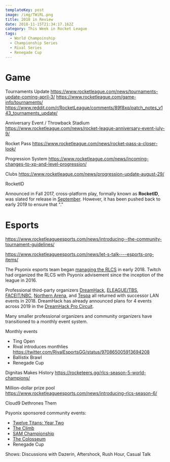 ```yaml
---
templateKey: post
image: /img/TWiRL.png
title: 2018 in Review
date: 2018-11-15T21:34:17.162Z
category: This Week in Rocket League
tags:
  - World Champoinship
  - Championship Series
  - Rival Series
  - Renegade Cup
---
```

# Game

Tournaments Update 
https://www.rocketleague.com/news/tournaments-update-coming-april-3/
https://www.rocketleague.com/game-info/tournaments/
https://www.reddit.com/r/RocketLeague/comments/89f8xq/patch_notes_v143_tournaments_update/

Anniversary Event / Throwback Stadium
https://www.rocketleague.com/news/rocket-league-anniversary-event-july-9/

Rocket Pass
https://www.rocketleague.com/news/rocket-pass-a-closer-look/

Progression System
https://www.rocketleague.com/news/incoming-changes-to-xp-and-level-progression/

Clubs
https://www.rocketleague.com/news/progression-update-august-29/

RocketID

Announced in Fall 2017, cross-platform play, formally known as **RocketID**, was slated for release in [September](https://www.rocketleague.com/news/progression-update-follow-up-rocketid/). However, it has been pushed back to early 2019 to ensure that "."

# Esports

https://www.rocketleagueesports.com/news/introducing--the-community-tournament-guidelines/

https://www.rocketleagueesports.com/news/let-s-talk----esports-org-items/

The Psyonix esports team began [managing the RLCS](https://twitter.com/CloudFuel/status/954055352764567552) in early 2018. Twitch had organized the RLCS with Psyonix advisement since the inception of the league in 2016. 

Professional third-party organizers [DreamHack](https://liquipedia.net/rocketleague/DreamHack/2018/Leipzig), [ELEAGUE/TBS](https://liquipedia.net/rocketleague/ELEAGUE/Cup/2018), [FACEIT/NBC](https://liquipedia.net/rocketleague/FACEIT/Universal_Open/Season_2), [Northern Arena](https://liquipedia.net/rocketleague/Northern_Arena/Invitational/2), and [Tespa]() all returned with successor LAN events in 2018. DreamHack has already announced plans for 4 events across 2019 in the [DreamHack Pro Circuit](https://dreamhack.com/procircuit/). 

Many smaller professional organizers and community organizers have transitioned to a monthly event system. 

Monthly events
* Ting Open
* Rival introduces monthlies https://twitter.com/RivalEsportsGG/status/970865005913694208
* Ballistix Brawl
* Renegade Cup

Dignitas Makes History
https://rocketeers.gg/rlcs-season-5-world-champions/

Million-dollar prize pool
https://www.rocketleagueesports.com/news/introducing-rlcs-season-6/

Cloud9 Dethrones Them

Psyonix sponsored community events:
* [Twelve Titans: Year Two](https://www.youtube.com/watch?v=5quNuAchgkQ)
* [The Climb](https://www.reddit.com/r/RocketLeague/comments/8umdme/the_climb_presented_by_rival_esports_july_5th_8th/)
* [SAM Championship](https://twitter.com/RocketStreet/status/1015722718107521027)
* [The Colosseum](https://www.reddit.com/r/RocketLeague/comments/98d9oh/rewind_gaming_presents_the_colosseum_5760_prize/)
* Renegade Cup

Shows: Discussions with Dazerin, Aftershock, Rush Hour, Casual Talk
